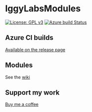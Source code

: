 # IggyLabsModules

[![License: GPL v3](https://img.shields.io/badge/License-GPLv3-blue.svg)](https://www.gnu.org/licenses/gpl-3.0)
[![Azure build Status](https://dev.azure.com/IggyLabs/IggyLabsModules/_apis/build/status/IggyLabs.IggyLabsModules?branchName=master)](https://dev.azure.com/IggyLabs/IggyLabsModules/_build/latest?definitionId=1&branchName=master)

## Azure CI builds

[Available on the release page](https://github.com/IggyLabs/IggyLabsModules/releases/tag/AzureCI)

## Modules

See the [wiki](https://github.com/IggyLabs/IggyLabsModules/wiki/Manual)

## Support my work
[Buy me a coffee](buymeacoff.ee/iggylabs)
